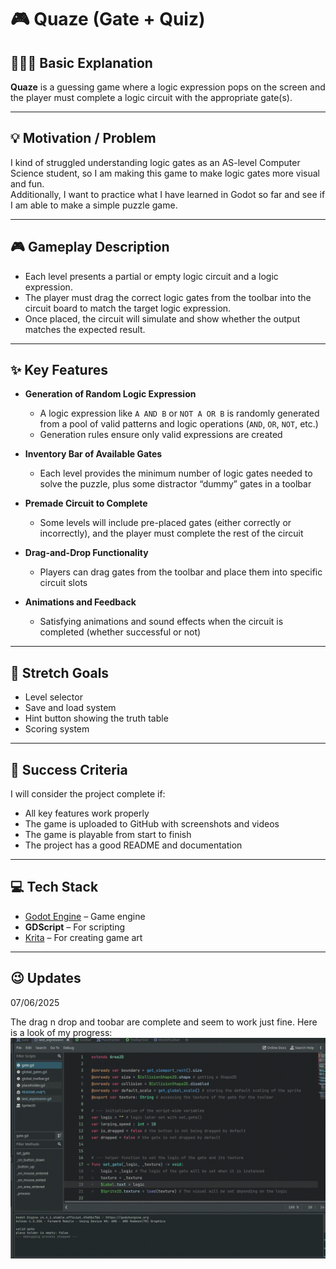 # 🎮 Quaze (Gate + Quiz)

## 👩🏿‍🔧 Basic Explanation

**Quaze** is a guessing game where a logic expression pops on the screen and the player must complete a logic circuit with the appropriate gate(s).

---

## 💡 Motivation / Problem

I kind of struggled understanding logic gates as an AS-level Computer Science student, so I am making this game to make logic gates more visual and fun.  
Additionally, I want to practice what I have learned in Godot so far and see if I am able to make a simple puzzle game.

---

## 🎮 Gameplay Description

- Each level presents a partial or empty logic circuit and a logic expression.
- The player must drag the correct logic gates from the toolbar into the circuit board to match the target logic expression.
- Once placed, the circuit will simulate and show whether the output matches the expected result.

---

## ✨ Key Features

- **Generation of Random Logic Expression**  
  - A logic expression like `A AND B` or `NOT A OR B` is randomly generated from a pool of valid patterns and logic operations (`AND`, `OR`, `NOT`, etc.)  
  - Generation rules ensure only valid expressions are created

- **Inventory Bar of Available Gates**  
  - Each level provides the minimum number of logic gates needed to solve the puzzle, plus some distractor “dummy” gates in a toolbar

- **Premade Circuit to Complete**  
  - Some levels will include pre-placed gates (either correctly or incorrectly), and the player must complete the rest of the circuit

- **Drag-and-Drop Functionality**  
  - Players can drag gates from the toolbar and place them into specific circuit slots

- **Animations and Feedback**  
  - Satisfying animations and sound effects when the circuit is completed (whether successful or not)

---

## 🚀 Stretch Goals

- Level selector
- Save and load system
- Hint button showing the truth table
- Scoring system

---

## 🥳 Success Criteria

I will consider the project complete if:

- All key features work properly
- The game is uploaded to GitHub with screenshots and videos
- The game is playable from start to finish
- The project has a good README and documentation

---

## 💻 Tech Stack

- [Godot Engine](https://godotengine.org/) – Game engine
- **GDScript** – For scripting
- [Krita](https://krita.org/) – For creating game art

---

## 😉 Updates

07/06/2025

The drag n drop and toobar are complete and seem to work just fine. 
Here is a look of my progress:
![Small demo](dragntoolbar.gif)

